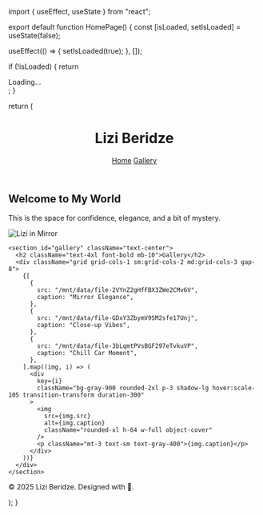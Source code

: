 import { useEffect, useState } from "react";

export default function HomePage() { const [isLoaded, setIsLoaded] = useState(false);

useEffect(() => { setIsLoaded(true); }, []);

if (!isLoaded) { return <div className="bg-black text-white min-h-screen flex items-center justify-center">Loading...</div>; }

return ( <div className="bg-black text-white min-h-screen font-sans"> <header className="p-6 shadow-xl bg-gradient-to-r from-purple-800 to-pink-600 flex justify-between items-center"> <h1 className="text-4xl font-extrabold tracking-widest">Lizi Beridze</h1> <nav className="space-x-6 text-lg"> <a href="#home" className="hover:underline">Home</a> <a href="#gallery" className="hover:underline">Gallery</a> </nav> </header>

<main className="p-10 space-y-24">
    <section id="home" className="text-center">
      <h2 className="text-4xl font-bold mb-4 animate-fade-in">Welcome to My World</h2>
      <p className="text-lg text-gray-400 max-w-2xl mx-auto mb-8">
        This is the space for confidence, elegance, and a bit of mystery.
      </p>
      <img
        src="/mnt/data/file-2VYnZ2gHfFBX3ZWe2CMv6V"
        alt="Lizi in Mirror"
        className="mx-auto rounded-3xl shadow-2xl w-full max-w-md hover:scale-105 transition duration-500 ease-in-out"
      />
    </section>

    <section id="gallery" className="text-center">
      <h2 className="text-4xl font-bold mb-10">Gallery</h2>
      <div className="grid grid-cols-1 sm:grid-cols-2 md:grid-cols-3 gap-8">
        {[
          {
            src: "/mnt/data/file-2VYnZ2gHfFBX3ZWe2CMv6V",
            caption: "Mirror Elegance",
          },
          {
            src: "/mnt/data/file-GDxY3ZbymV9SM2sfe17Unj",
            caption: "Close-up Vibes",
          },
          {
            src: "/mnt/data/file-3bLqmtPVsBGF297eTvkuVP",
            caption: "Chill Car Moment",
          },
        ].map((img, i) => (
          <div
            key={i}
            className="bg-gray-900 rounded-2xl p-3 shadow-lg hover:scale-105 transition-transform duration-300"
          >
            <img
              src={img.src}
              alt={img.caption}
              className="rounded-xl h-64 w-full object-cover"
            />
            <p className="mt-3 text-sm text-gray-400">{img.caption}</p>
          </div>
        ))}
      </div>
    </section>
  </main>

  <footer className="mt-24 p-6 text-center text-gray-500 text-sm border-t border-gray-800">
    © 2025 Lizi Beridze. Designed with 💜.
  </footer>
</div>

); }
